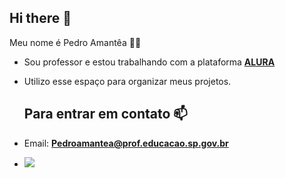 ## Hi there 💙


Meu nome é Pedro Amantêa 👨‍🏫

- Sou professor e estou trabalhando com a plataforma **[ALURA](https://www.alura.com.br)**
- Utilizo esse espaço para organizar meus projetos.

  ## Para entrar em contato 📫
- Email: **Pedroamantea@prof.educacao.sp.gov.br**

- ![](https://media.tenor.com/kLN0OuTw2SwAAAAi/cavalinho-palmeiras.gif)

